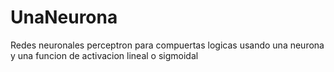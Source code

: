 # UnaNeurona
Redes neuronales perceptron para compuertas logicas usando una neurona y una funcion de activacion lineal o sigmoidal
